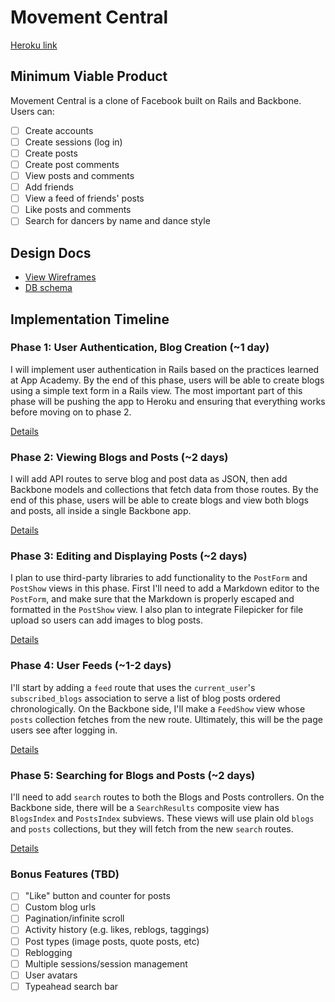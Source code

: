 # Movement Central

[Heroku link][heroku]

[heroku]: google.com

## Minimum Viable Product
Movement Central is a clone of Facebook built on Rails and Backbone. Users can:

<!-- This is a Markdown checklist. Use it to keep track of your progress! -->

- [ ] Create accounts
- [ ] Create sessions (log in)
- [ ] Create posts
- [ ] Create post comments
- [ ] View posts and comments
- [ ] Add friends
- [ ] View a feed of friends' posts
- [ ] Like posts and comments
- [ ] Search for dancers by name and dance style

## Design Docs
* [View Wireframes][views]
* [DB schema][schema]

[views]: ./docs/views.md
[schema]: ./docs/schema.md

## Implementation Timeline

### Phase 1: User Authentication, Blog Creation (~1 day)
I will implement user authentication in Rails based on the practices learned at
App Academy. By the end of this phase, users will be able to create blogs using
a simple text form in a Rails view. The most important part of this phase will
be pushing the app to Heroku and ensuring that everything works before moving on
to phase 2.

[Details][phase-one]

### Phase 2: Viewing Blogs and Posts (~2 days)
I will add API routes to serve blog and post data as JSON, then add Backbone
models and collections that fetch data from those routes. By the end of this
phase, users will be able to create blogs and view both blogs and posts, all
inside a single Backbone app.

[Details][phase-two]

### Phase 3: Editing and Displaying Posts (~2 days)
I plan to use third-party libraries to add functionality to the `PostForm` and
`PostShow` views in this phase. First I'll need to add a Markdown editor to the
`PostForm`, and make sure that the Markdown is properly escaped and formatted in
the `PostShow` view. I also plan to integrate Filepicker for file upload so
users can add images to blog posts.

[Details][phase-three]

### Phase 4: User Feeds (~1-2 days)
I'll start by adding a `feed` route that uses the `current_user`'s
`subscribed_blogs` association to serve a list of blog posts ordered
chronologically. On the Backbone side, I'll make a `FeedShow` view whose `posts`
collection fetches from the new route.  Ultimately, this will be the page users
see after logging in.

[Details][phase-four]

### Phase 5: Searching for Blogs and Posts (~2 days)
I'll need to add `search` routes to both the Blogs and Posts controllers. On the
Backbone side, there will be a `SearchResults` composite view has `BlogsIndex`
and `PostsIndex` subviews. These views will use plain old `blogs` and `posts`
collections, but they will fetch from the new `search` routes.

[Details][phase-five]

### Bonus Features (TBD)
- [ ] "Like" button and counter for posts
- [ ] Custom blog urls
- [ ] Pagination/infinite scroll
- [ ] Activity history (e.g. likes, reblogs, taggings)
- [ ] Post types (image posts, quote posts, etc)
- [ ] Reblogging
- [ ] Multiple sessions/session management
- [ ] User avatars
- [ ] Typeahead search bar

[phase-one]: ./docs/phases/phase1.md
[phase-two]: ./docs/phases/phase2.md
[phase-three]: ./docs/phases/phase3.md
[phase-four]: ./docs/phases/phase4.md
[phase-five]: ./docs/phases/phase5.md
